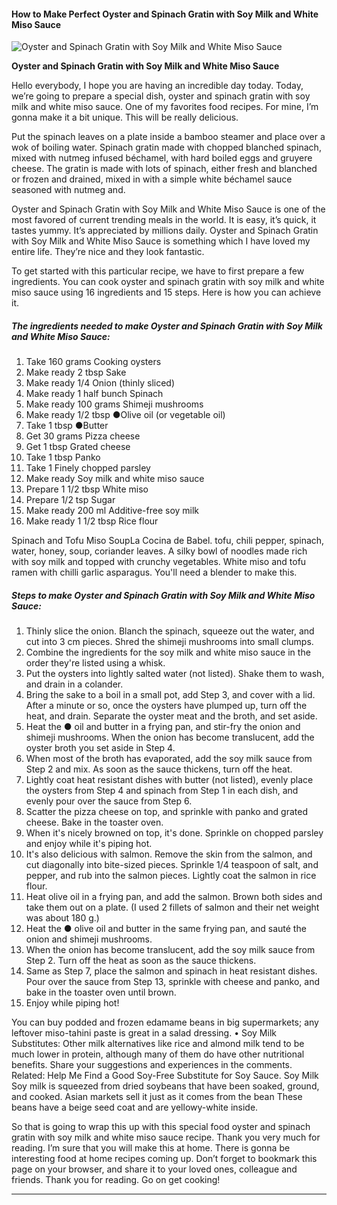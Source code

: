            

#### How to Make Perfect Oyster and Spinach Gratin with Soy Milk and White Miso Sauce

![Oyster and Spinach Gratin with Soy Milk and White Miso Sauce](https://img-global.cpcdn.com/recipes/5360586457088000/751x532cq70/oyster-and-spinach-gratin-with-soy-milk-and-white-miso-sauce-recipe-main-photo.jpg)

**Oyster and Spinach Gratin with Soy Milk and White Miso Sauce**

Hello everybody, I hope you are having an incredible day today. Today, we’re going to prepare a special dish, oyster and spinach gratin with soy milk and white miso sauce. One of my favorites food recipes. For mine, I’m gonna make it a bit unique. This will be really delicious.

Put the spinach leaves on a plate inside a bamboo steamer and place over a wok of boiling water. Spinach gratin made with chopped blanched spinach, mixed with nutmeg infused béchamel, with hard boiled eggs and gruyere cheese. The gratin is made with lots of spinach, either fresh and blanched or frozen and drained, mixed in with a simple white béchamel sauce seasoned with nutmeg and.

Oyster and Spinach Gratin with Soy Milk and White Miso Sauce is one of the most favored of current trending meals in the world. It is easy, it’s quick, it tastes yummy. It’s appreciated by millions daily. Oyster and Spinach Gratin with Soy Milk and White Miso Sauce is something which I have loved my entire life. They’re nice and they look fantastic.

To get started with this particular recipe, we have to first prepare a few ingredients. You can cook oyster and spinach gratin with soy milk and white miso sauce using 16 ingredients and 15 steps. Here is how you can achieve it.

##### The ingredients needed to make Oyster and Spinach Gratin with Soy Milk and White Miso Sauce:

1.  Take 160 grams Cooking oysters
2.  Make ready 2 tbsp Sake
3.  Make ready 1/4 Onion (thinly sliced)
4.  Make ready 1 half bunch Spinach
5.  Make ready 100 grams Shimeji mushrooms
6.  Make ready 1/2 tbsp ●Olive oil (or vegetable oil)
7.  Take 1 tbsp ●Butter
8.  Get 30 grams Pizza cheese
9.  Get 1 tbsp Grated cheese
10.  Take 1 tbsp Panko
11.  Take 1 Finely chopped parsley
12.  Make ready Soy milk and white miso sauce
13.  Prepare 1 1/2 tbsp White miso
14.  Prepare 1/2 tsp Sugar
15.  Make ready 200 ml Additive-free soy milk
16.  Make ready 1 1/2 tbsp Rice flour

Spinach and Tofu Miso SoupLa Cocina de Babel. tofu, chili pepper, spinach, water, honey, soup, coriander leaves. A silky bowl of noodles made rich with soy milk and topped with crunchy vegetables. White miso and tofu ramen with chilli garlic asparagus. You'll need a blender to make this.

##### Steps to make Oyster and Spinach Gratin with Soy Milk and White Miso Sauce:

1.  Thinly slice the onion. Blanch the spinach, squeeze out the water, and cut into 3 cm pieces. Shred the shimeji mushrooms into small clumps.
2.  Combine the ingredients for the soy milk and white miso sauce in the order they're listed using a whisk.
3.  Put the oysters into lightly salted water (not listed). Shake them to wash, and drain in a colander.
4.  Bring the sake to a boil in a small pot, add Step 3, and cover with a lid. After a minute or so, once the oysters have plumped up, turn off the heat, and drain. Separate the oyster meat and the broth, and set aside.
5.  Heat the ● oil and butter in a frying pan, and stir-fry the onion and shimeji mushrooms. When the onion has become translucent, add the oyster broth you set aside in Step 4.
6.  When most of the broth has evaporated, add the soy milk sauce from Step 2 and mix. As soon as the sauce thickens, turn off the heat.
7.  Lightly coat heat resistant dishes with butter (not listed), evenly place the oysters from Step 4 and spinach from Step 1 in each dish, and evenly pour over the sauce from Step 6.
8.  Scatter the pizza cheese on top, and sprinkle with panko and grated cheese. Bake in the toaster oven.
9.  When it's nicely browned on top, it's done. Sprinkle on chopped parsley and enjoy while it's piping hot.
10.  It's also delicious with salmon. Remove the skin from the salmon, and cut diagonally into bite-sized pieces. Sprinkle 1/4 teaspoon of salt, and pepper, and rub into the salmon pieces. Lightly coat the salmon in rice flour.
11.  Heat olive oil in a frying pan, and add the salmon. Brown both sides and take them out on a plate. (I used 2 fillets of salmon and their net weight was about 180 g.)
12.  Heat the ● olive oil and butter in the same frying pan, and sauté the onion and shimeji mushrooms.
13.  When the onion has become translucent, add the soy milk sauce from Step 2. Turn off the heat as soon as the sauce thickens.
14.  Same as Step 7, place the salmon and spinach in heat resistant dishes. Pour over the sauce from Step 13, sprinkle with cheese and panko, and bake in the toaster oven until brown.
15.  Enjoy while piping hot!

You can buy podded and frozen edamame beans in big supermarkets; any leftover miso-tahini paste is great in a salad dressing. • Soy Milk Substitutes: Other milk alternatives like rice and almond milk tend to be much lower in protein, although many of them do have other nutritional benefits. Share your suggestions and experiences in the comments. Related: Help Me Find a Good Soy-Free Substitute for Soy Sauce. Soy Milk Soy milk is squeezed from dried soybeans that have been soaked, ground, and cooked. Asian markets sell it just as it comes from the bean These beans have a beige seed coat and are yellowy-white inside.

So that is going to wrap this up with this special food oyster and spinach gratin with soy milk and white miso sauce recipe. Thank you very much for reading. I’m sure that you will make this at home. There is gonna be interesting food at home recipes coming up. Don’t forget to bookmark this page on your browser, and share it to your loved ones, colleague and friends. Thank you for reading. Go on get cooking!

* * *